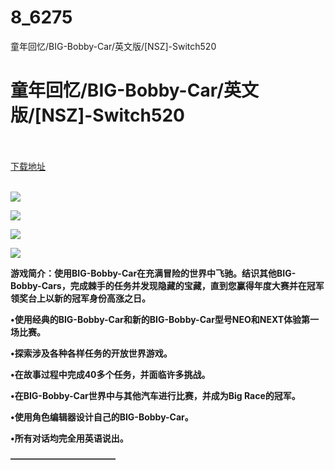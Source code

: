 # 8_6275
童年回忆/BIG-Bobby-Car/英文版/[NSZ]-Switch520
# 童年回忆/BIG-Bobby-Car/英文版/[NSZ]-Switch520
 <br/></br>
[下载地址](https://www.switch520.cc/article/6275 "下载地址")
<br/></br>

<p><span><strong><img src="https://www.switch520.cc/muke_img/upload_art_editor_20200926-1_7d94687637babe5cd6597b913d67c887.jpg"></strong></span></p>
<p><span><strong><img src="https://www.switch520.cc/muke_img/upload_art_editor_20200926-1_2a407bc251babbf9191175b73f85a423.jpg"></strong></span></p>
<p><span><strong><img src="https://www.switch520.cc/muke_img/upload_art_editor_20200926-1_f1468d70d517a32f1ca3d25c20fe112b.jpg"></strong></span></p>
<p><span><strong><img src="https://www.switch520.cc/muke_img/upload_art_editor_20200926-1_9d89e8d94ee20420d5da34ddc8b11182.jpg"></strong></span></p>
<p></p>
<p><span><strong>游戏简介：使用BIG-Bobby-Car在充满冒险的世界中飞驰。结识其他BIG-Bobby-Cars，完成棘手的任务并发现隐藏的宝藏，直到您赢得年度大赛并在冠军领奖台上以新的冠军身份高涨之日。</strong></span></p>
<p><span><strong>•使用经典的BIG-Bobby-Car和新的BIG-Bobby-Car型号NEO和NEXT体验第一场比赛。</strong></span></p>
<p><span><strong>•探索涉及各种各样任务的开放世界游戏。</strong></span></p>
<p><span><strong>•在故事过程中完成40多个任务，并面临许多挑战。</strong></span></p>
<p><span><strong>•在BIG-Bobby-Car世界中与其他汽车进行比赛，并成为Big Race的冠军。</strong></span></p>
<p><span><strong>•使用角色编辑器设计自己的BIG-Bobby-Car。</strong></span></p>
<p><span><strong>•所有对话均完全用英语说出。</strong></span></p>
<p><span><strong>————————————</strong></span></p>
